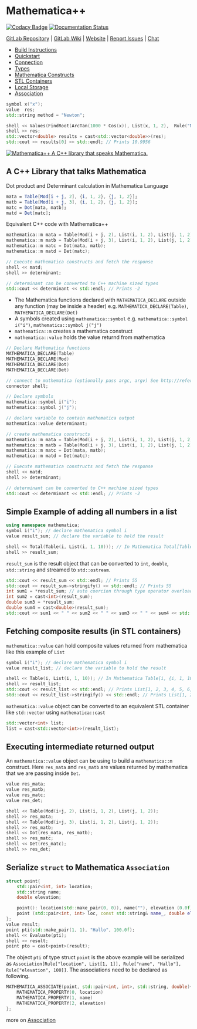# Mathematica++

[![Codacy Badge](https://api.codacy.com/project/badge/Grade/d3ab2208d35d4ce28c78f1b59f1f7ee2)](https://www.codacy.com/app/neel.basu.z/mathematicapp?utm_source=gitlab.com&amp;utm_medium=referral&amp;utm_content=neel.basu/mathematicapp&amp;utm_campaign=Badge_Grade)
[![Documentation Status](https://readthedocs.org/projects/mathematicappdocs/badge/?version=latest)](https://mathematicappdocs.readthedocs.io/en/latest/?badge=latest)


[GitLab Repository](https://gitlab.com/neel.basu/mathematicapp) | [GitLab Wiki](https://gitlab.com/neel.basu/mathematicapp/wikis/home) | [Website](http://neelex.com/mathematica++) | [Report Issues](https://gitlab.com/neel.basu/mathematicapp/issues) | [Chat](https://gitter.im/mathematicapp)

* [Build Instructions](build)
* [Quickstart](quickstart)
* [Connection](connection)
* [Types](types)
* [Mathematica Constructs](mathematica-constructs)
* [STL Containers](stl)
* [Local Storage](local-storage)
* [Association](association)

```C++
symbol x("x");
value  res;
std::string method = "Newton";

shell << Values(FindRoot(ArcTan(1000 * Cos(x)), List(x, 1, 2),  Rule("Method") = method));
shell >> res;
std::vector<double> results = cast<std::vector<double>>(res);
std::cout << results[0] << std::endl; // Prints 10.9956
```
[![Mathematica++ A C++ library that speaks Mathematica.][1]][2]


## A C++ Library that talks Mathematica
Dot product and Determinant calculation in Mathematica Language

```Mathematica
mata = Table[Mod[i + j, 2], {i, 1, 2}, {j, 1, 2}];
matb = Table[Mod[i + j, 3], {i, 1, 2}, {j, 1, 2}];
matc = Dot[mata, matb];
matd = Det[matc];

```
Equivalent C++ code with Mathematica++

```cpp
mathematica::m mata = Table(Mod(i + j, 2), List(i, 1, 2), List(j, 1, 2));
mathematica::m matb = Table(Mod(i + j, 3), List(i, 1, 2), List(j, 1, 2)];
mathematica::m matc = Dot(mata, matb);
mathematica::m matd = Det(matc);

// Execute mathematica constructs and fetch the response
shell << matd;
shell >> determinant;

// determinant can be converted to C++ machine sized types
std::cout << determinant << std::endl; // Prints -2
```
* The Mathematica functions declared with `MATHEMATICA_DECLARE` outside any function (may be inside a header) e.g. `MATHEMATICA_DECLARE(Table)`, `MATHEMATICA_DECLARE(Det)`
* A symbols created using `mathematica::symbol` e.g. `mathematica::symbol i("i")`, `mathematica::symbol j("j")`
* `mathematica::m` creates a mathematica construct
* `mathematica::value` holds the value returnd from mathematica

```cpp
// Declare Mathematica functions 
MATHEMATICA_DECLARE(Table)
MATHEMATICA_DECLARE(Mod)
MATHEMATICA_DECLARE(Dot)
MATHEMATICA_DECLARE(Det)

// connect to mathematica (optionally pass argc, argv) See http://reference.wolfram.com/language/ref/c/WSOpenArgcArgv.html
connector shell;

// Declare symbols
mathematica::symbol i("i");
mathematica::symbol j("j");

// declare variable to contain mathematica output
mathematica::value determinant;

// create mathematica constructs
mathematica::m mata = Table(Mod(i + j, 2), List(i, 1, 2), List(j, 1, 2));
mathematica::m matb = Table(Mod(i + j, 3), List(i, 1, 2), List(j, 1, 2)];
mathematica::m matc = Dot(mata, matb);
mathematica::m matd = Det(matc);

// Execute mathematica constructs and fetch the response
shell << matd;
shell >> determinant;

// determinant can be converted to C++ machine sized types
std::cout << determinant << std::endl; // Prints -2
```
## Simple Example of adding all numbers in a list

```cpp
using namespace mathematica;
symbol i("i"); // declare mathematica symbol i
value result_sum; // declare the variable to hold the result

shell << Total(Table(i, List(i, 1, 10))); // In Mathematica Total[Table[i, {i, 1, 10}]]
shell >> result_sum;
```

`result_sum` is the result object that can be converted to `int`, `double`, `std::string` and streamed to `std::ostream`. 

```cpp
std::cout << result_sum << std::endl; // Prints 55
std::cout << result_sum->stringify() << std::endl; // Prints 55
int sum1 = *result_sum; // auto coercion through type operator overloading for scaler types
int sum2 = cast<int>(result_sum);
double sum3 = *result_sum;
double sum4 = cast<double>(result_sum); 
std::cout << sum1 << " " << sum2 << " " << sum3 << " " << sum4 << std::endl; // Prints 55 55 55 55
```

## Fetching composite results (in STL containers)
`mathematica::value` can hold composite values returned from mathematica like this example of `List`
```cpp
symbol i("i"); // declare mathematica symbol i
value result_list; // declare the variable to hold the result

shell << Table(i, List(i, 1, 10)); // In Mathematica Table[i, {i, 1, 10}]
shell >> result_list;
std::cout << result_list << std::endl; // Prints List[1, 2, 3, 4, 5, 6, 7, 8, 9, 10]
std::cout << result_list->stringify() << std::endl; // Prints List[1, 2, 3, 4, 5, 6, 7, 8, 9, 10]
```

`mathematica::value` object can be converted to an equivalent STL container like `std::vector` using `mathematica::cast`

```cpp
std::vector<int> list;
list = cast<std::vector<int>>(result_list);
```

## Executing intermediate returned output
An `mathematica::value` object can be using to build a `mathematica::m` construct. Here `res_mata` and `res_matb` are values returned by mathematica that we are passing inside `Det`.
```cpp
value res_mata;
value res_matb;
value res_matc;
value res_det;

shell << Table(Mod(i+j, 2), List(i, 1, 2), List(j, 1, 2));
shell >> res_mata;
shell << Table(Mod(i+j, 3), List(i, 1, 2), List(j, 1, 2));
shell >> res_matb;
shell << Dot(res_mata, res_matb);
shell >> res_matc;
shell << Det(res_matc);
shell >> res_det;
```
## Serialize `struct` to Mathematica `Association`

```cpp
struct point{
    std::pair<int, int> location;
    std::string name;
    double elevation;

    point(): location(std::make_pair(0, 0)), name(""), elevation (0.0f){}
    point (std::pair<int, int> loc, const std::string& name_, double elevation_): location(loc), name(name_), elevation(elevation_){}
};
value result;
point pti(std::make_pair(1, 1), "Hallo", 100.0f);
shell << Evaluate(pti);
shell >> result;
point pto = cast<point>(result);
```

The object `pti` of type struct `point` is the above example will be serialized as `Association[Rule["location", List[1, 1]], Rule["name", "Hallo"], Rule["elevation", 100]]`. The associations need to be declared as following.

```cpp
MATHEMATICA_ASSOCIATE(point, std::pair<int, int>, std::string, double){
    MATHEMATICA_PROPERTY(0, location)
    MATHEMATICA_PROPERTY(1, name)
    MATHEMATICA_PROPERTY(2, elevation)
};
```

more on [Association](association)

[1]: https://i.imgur.com/8aIcgt2.png
[2]: https://gitlab.com/neel.basu/mathematicapp
